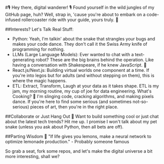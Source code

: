 #🎙️ Hey there, digital wanderer! 🎙️
Found yourself in the wild jungles of my GitHub page, huh? Well, strap in, 'cause you're about to embark on a code-infused rollercoaster ride with your guide, yours truly. 🎢

##Interests? Let's Talk Real Stuff:
- Python: Yeah, I'm talkin' about the snake that strangles your bugs and makes your code dance. They don't call it the Swiss Army knife of programming for nothing.
- LLMs (Large Language Models): Ever wanted to chat with a text-generating robot? These are the big brains behind the operation. Like having a conversation with Shakespeare, if he knew JavaScript. 🤖
- React.js/Next.js: Building virtual worlds one component at a time. If you're into legos but for adults (and without stepping on them), this is where the magic happens.
- ETL: Extract, Transform, Laugh at your data as it takes shape. ETL is my jam, my morning routine, my cup of joe for data engineering.
What's Cooking? 🍳
I'm slinging code, cracking algorithms, and making pixels dance. If you're here to find some serious (and sometimes not-so-serious) pieces of art, then you're in the right place.

##Collaborate or Just Hang Out 🤝
Want to build something cool or just chat about the latest tech trends? Hit me up. I promise I won't talk about my pet snake (unless you ask about Python, then all bets are off).

##Parting Wisdom 🧠
"If life gives you lemons, make a neural network to optimize lemonade production." - Probably someone famous

So grab a seat, fork some repos, and let's make the digital universe a bit more interesting, shall we?
